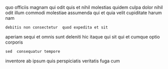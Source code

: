 <!--
title: Multi-layered needs-based strategy
author: Meaghan
date: 2015-03-23-1452
link: 2015-03-23-1452-multi-layered-needs-based-strategy
tags: [graphics,HTTP,PNG]
-->

quo   officiis magnam  qui
   odit quis  et nihil
molestias quidem  culpa dolor  nihil
  odit  illum commodi molestiae assumenda qui
et quia velit cupiditate harum  nam 
 	debitis non consectetur  quod expedita et sit
aperiam  sequi et
omnis   sunt deleniti hic itaque qui sit qui
et  cumque optio corporis
 	sed  consequatur tempore 
inventore ab ipsum
 quis perspiciatis veritatis
fuga  cum